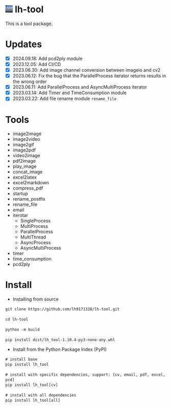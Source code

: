 [<img height="23" src="https://github.com/lh9171338/Outline/blob/master/icon.jpg"/>](https://github.com/lh9171338/Outline) lh-tool
===

This is a tool package.

# Updates

 - [x] 2024.09.18: Add pcd2ply module
 - [x] 2023.12.05: Add CI/CD
 - [x] 2023.06.30: Add image channel conversion between imageio and cv2
 - [x] 2023.06.12: Fix the bug that the ParallelProcess iterator returns results in the wrong order
 - [x] 2023.06.11: Add ParallelProcess and AsyncMultiProcess iterator
 - [x] 2023.03.14: Add Timer and TimeConsumption module
 - [x] 2023.03.22: Add file rename module `rename_file`

# Tools

* image2image
* image2video
* image2gif
* image2pdf
* video2image
* pdf2image
* play_image
* concat_image
* excel2latex
* excel2markdown
* compress_pdf
* startup
* rename_postfix
* rename_file
* email
* iterotar
    * SingleProcess
    * MultiProcess
    * ParallelProcess
    * MultiThread
    * AsyncProcess
    * AsyncMultiProcess
* timer
* time_consumption
* pcd2ply

# Install

* Installing from source
```shell
git clone https://github.com/lh9171338/lh-tool.git

cd lh-tool

python -m build

pip install dist/lh_tool-1.10.4-py3-none-any.whl
```

* Install from the Python Package Index (PyPI)
```shell
# install base
pip install lh_tool

# install with specific dependencies, support: [cv, email, pdf, excel, pcd]
pip install lh_tool[cv]

# install with all dependencies
pip install lh_tool[all]
```
